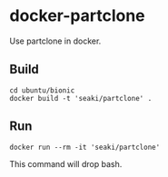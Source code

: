 # docker-partclone
Use partclone in docker.

Build
-----

```
cd ubuntu/bionic
docker build -t 'seaki/partclone' .
```

Run
---

```
docker run --rm -it 'seaki/partclone'
```
This command will drop bash.
